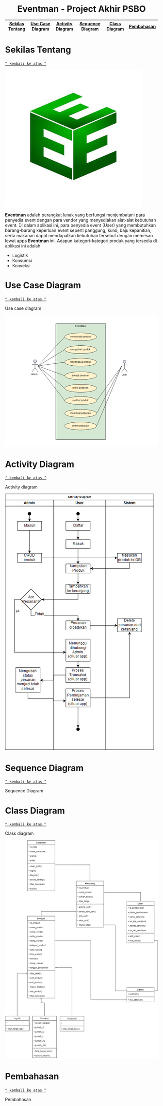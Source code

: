 <h1 align="center">Eventman - Project Akhir PSBO</h1>

[Sekilas Tentang](#sekilas-tentang) | [Use Case Diagram](#use-case-diagram) | [Activity Diagram](#activity-diagram) |  [Sequence Diagram](#sequence-diagram) | [Class Diagram](#class-diagram) | [Pembahasan](#pembahasan)
:---:|:---:|:---:|:---:|:---:|:---:

# Sekilas Tentang
[`^ kembali ke atas ^`](#)

<img src="app/src/main/res/drawable/eventman.jpg">

**Eventman** adalah perangkat lunak yang berfungsi menjembatani para penyedia event dengan para vendor yang menyediakan alat-alat kebutuhan event. Di dalam aplikasi ini, para penyedia event (User) yang membutuhkan barang-barang keperluan event seperti panggung, kursi, baju kepanitian, serta makanan dapat mendapatkan kebutuhan tersebut dengan memesan lewat apps **Eventman** ini. Adapun kategori-kategori produk yang tersedia di aplikasi ini adalah
- Logistik
- Konsumsi
- Konveksi

# Use Case Diagram
[`^ kembali ke atas ^`](#)

Use case diagram

<img src="https://github.com/normanfd/Eventman2019/blob/master/img/eventman_usecase.png">

# Activity Diagram
[`^ kembali ke atas ^`](#)

Activity diagram

<img src="https://github.com/normanfd/Eventman2019/blob/master/img/Diagram_Activity.jpg">

# Sequence Diagram
[`^ kembali ke atas ^`](#)

Sequence Diagram

# Class Diagram
[`^ kembali ke atas ^`](#)

Class diagram

<img src="https://github.com/normanfd/Eventman2019/blob/master/img/class_diagram.jpg">

# Pembahasan
[`^ kembali ke atas ^`](#)

Pembahasan
